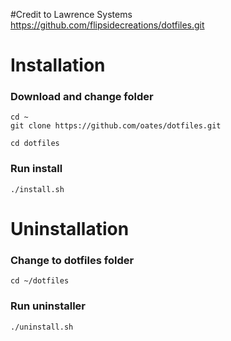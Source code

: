 #Credit to Lawrence Systems https://github.com/flipsidecreations/dotfiles.git 
# Installation
### Download and change folder
```
cd ~
git clone https://github.com/oates/dotfiles.git

cd dotfiles
```
### Run install
```
./install.sh
```

# Uninstallation

### Change to dotfiles folder
```
cd ~/dotfiles
```

### Run uninstaller
```
./uninstall.sh
```
